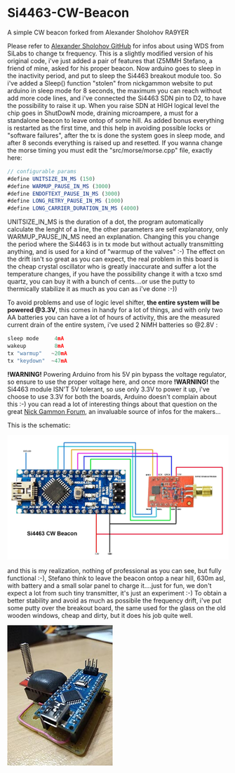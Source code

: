 # Si4463-CW-Beacon
A simple CW beacon forked from Alexander Sholohov RA9YER 

Please refer to [Alexander Sholohov GitHub](https://github.com/alexander-sholohov/si4463-beacon) for infos about using WDS from SiLabs to change tx frequency. 
This is a slightly modified version of his original code, i've just added a pair of features that IZ5MMH Stefano, a friend of mine, asked for his proper beacon. Now arduino goes to sleep in the inactivity period, and put to sleep the Si4463 breakout module too.
So i've added a Sleep() function "stolen" from nickgammon website to put arduino in sleep mode for 8 seconds, the maximum you can reach without add more code lines, and i've connected the Si4463 SDN pin to D2, to have the possibility to raise it up.
When you raise SDN at HIGH logical level the chip goes in ShutDowN mode, draining microampere, a must for a standalone beacon to leave ontop of some hill. As added bonus everything is restarted as the first time, and this help in avoiding possible locks or "software failures", after the tx is done the system goes in sleep mode, and after 8 seconds everything is raised up and resetted.
If you wanna change the morse timing you must edit the "src/morse/morse.cpp" file, exactly here:

```javascript
// configurable params
#define UNITSIZE_IN_MS (150)
#define WARMUP_PAUSE_IN_MS (3000)
#define ENDOFTEXT_PAUSE_IN_MS (3000)
#define LONG_RETRY_PAUSE_IN_MS (1000)
#define LONG_CARRIER_DURATION_IN_MS (4000)
```

UNITSIZE_IN_MS is the duration of a dot, the program automatically calculate the lenght of a line, the other parameters are self explanatory, only WARMUP_PAUSE_IN_MS need an explanation. Changing this you change the period where the Si4463 is in tx mode but without actually transmitting anything, and is used for a kind of "warmup of the valves" :-) The effect on the drift isn't so great as you can expect, the real problem in this board is the cheap crystal oscillator who is greatly inaccurate and suffer a lot the temperature changes, if you have the possibility change it with a tcxo smd quartz, you can buy it with a bunch of cents....or use the putty to thermically stabilize it as much as you can as i've done :-))

To avoid problems and use of logic level shifter, **the entire system will be powered @3.3V**, this comes in handy for a lot of things, and with only two AA batteries you can have a lot of hours of activity, this are the measured current drain of the entire system, i've used 2 NiMH batteries so @2.8V :

```javascript
sleep mode     4mA
wakeup         8mA
tx "warmup"   ~20mA
tx "keydown"  ~47mA
```

**!WARNING!** Powering Arduino from his 5V pin bypass the voltage regulator, so ensure to use the proper voltage here, and once more **!WARNING!** the Si4463 module ISN'T 5V tolerant, so use only 3.3V to power it up, i've choose to use 3.3V for both the boards, Arduino doesn't complain about this :-) you can read a lot of interesting things about that question on the great [Nick Gammon Forum](http://www.gammon.com.au/welcome.html), an invaluable source of infos for the makers...

This is the schematic:

![thebeacon](https://github.com/IU5HKU/Si4463-CW-Beacon/blob/master/img/layout.jpg)

and this is my realization, nothing of professional as you can see, but fully functional :-), Stefano think to leave the beacon ontop a near hill, 630m asl, with battery and a small solar panel to charge it....just for fun, we don't expect a lot from such tiny transmitter, it's just an experiment :-)
To obtain a better stability and avoid as much as possibile the frequency drift, i've put some putty over the breakout board, the same used for the glass on the old wooden windows, cheap and dirty, but it does his job quite well.

![thebeacon](https://github.com/IU5HKU/Si4463-CW-Beacon/blob/master/img/Beacon.jpg)
